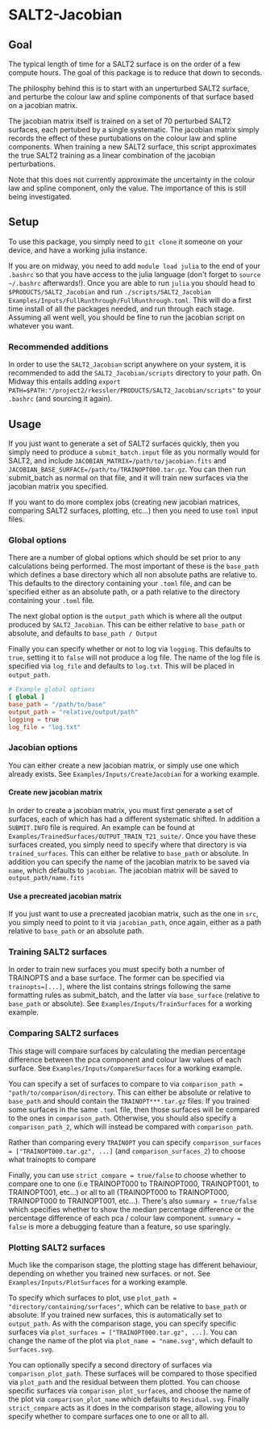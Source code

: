 # SALT2-Jacobian

## Goal
The typical length of time for a SALT2 surface is on the order of a few compute hours. The goal of this package is to reduce that down to seconds.

The philosphy behind this is to start with an unperturbed SALT2 surface, and perturbe the colour law and spline components of that surface based on a jacobian matrix.

The jacobian matrix itself is trained on a set of 70 perturbed SALT2 surfaces, each pertubed by a single systematic. The jacobian matrix simply records the effect of these purtubations on the colour law and spline components. When training a new SALT2 surface, this script approximates the true SALT2 training as a linear combination of the jacobian perturbations.

Note that this does not currently approximate the uncertainty in the colour law and spline component, only the value. The importance of this is still being investigated.

## Setup
To use this package, you simply need to `git clone` it someone on your device, and have a working julia instance.

If you are on midway, you need to add `module load julia` to the end of your `.bashrc` so that you have access to the julia language (don't forget to `source ~/.bashrc` afterwards!). Once you are able to run `julia` you should head to `$PRODUCTS/SALT2_Jacobian` and run `./scripts/SALT2_Jacobian Examples/Inputs/FullRunthrough/FullRunthrough.toml`. This will do a first time install of all the packages needed, and run through each stage. Assuming all went well, you should be fine to run the jacobian script on whatever you want.

### Recommended additions
In order to use the `SALT2_Jacobian` script anywhere on your system, it is recommended to add the `SALT2_Jacobian/scripts` directory to your path. On Midway this entails adding `export PATH=$PATH:"/project2/rkessler/PRODUCTS/SALT2_Jacobian/scripts"` to your `.bashrc` (and sourcing it again).

## Usage
If you just want to generate a set of SALT2 surfaces quickly, then you simply need to produce a `submit_batch.input` file as you normally would for SALT2, and include `JACOBIAN_MATRIX=/path/to/jacobian.fits` and `JACOBIAN_BASE_SURFACE=/path/to/TRAINOPT000.tar.gz`. You can then run submit_batch as normal on that file, and it will train new surfaces via the jacobian matrix you specified.

If you want to do more complex jobs (creating new jacobian matrices, comparing SALT2 surfaces, plotting, etc...) then you need to use `toml` input files.

### Global options
There are a number of global options which should be set prior to any calculations being performed. The most important of these is the `base_path` which defines a base directory which all non absolute paths are relative to. This defaults to the directory containing your `.toml` file, and can be specified either as an absolute path, or a path relative to the directory containing your `.toml` file. 

The next global option is the `output_path` which is where all the output produced by `SALT2_Jacobian`. This can be either relative to `base_path` or absolute, and defaults to `base_path / Output`

Finally you can specify whether or not to log via `logging`. This defaults to `true`, setting it to `false` will not produce a log file. The name of the log file is specified via `log_file` and defaults to `log.txt`. This will be placed in `output_path`.

```toml
# Example global options
[ global ]
base_path = "/path/to/base"
output_path = "relative/output/path"
logging = true
log_file = "log.txt"
```

### Jacobian options 
You can either create a new jacobian matrix, or simply use one which already exists. See `Examples/Inputs/CreateJacobian` for a working example.

#### Create new jacobian matrix
In order to create a jacobian matrix, you must first generate a set of surfaces, each of which has had a different systematic shifted. In addition a `SUBMIT.INFO` file is required. An example can be found at `Examples/TrainedSurfaces/OUTPUT_TRAIN_T21_suite/`. Once you have these surfaces created, you simply need to specify where that directory is via `trained_surfaces`. This can either be relative to `base_path` or absolute. In addition you can specify the name of the jacobian matrix to be saved via `name`, which defaults to `jacobian`. The jacobian matrix will be saved to `output_path/name.fits`

#### Use a precreated jacobian matrix
If you just want to use a precreated jacobian matrix, such as the one in `src`, you simply need to point to it via `jacobian_path`, once again, either as a path relative to `base_path` or an absolute path.

### Training SALT2 surfaces
In order to train new surfaces you must specify both a number of TRAINOPTS and a base surface. The former can be specified via `trainopts=[...]`, where the list contains strings following the same formatting rules as submit_batch, and the latter via `base_surface` (relative to `base_path` or absolute). See `Examples/Inputs/TrainSurfaces` for a working example.

### Comparing SALT2 surfaces
This stage will compare surfaces by calculating the median percentage difference between the pca component and colour law values of each surface. See `Examples/Inputs/CompareSurfaces` for a working example.

You can specify a set of surfaces to compare to via `comparison_path = "path/to/comparison/directory`. This can either be absolute or relative to `base_path` and should contain the `TRAINOPT***.tar.gz` files. If you trained some surfaces in the same `.toml` file, then those surfaces will be compared to the ones in `comparison_path`. Otherwise, you should also specify a `comparison_path_2`, which will instead be compared with `comparison_path`.

Rather than comparing every `TRAINOPT` you can specify `comparison_surfaces = ["TRAINOPT000.tar.gz", ...]` (and `comparison_surfaces_2`) to choose what trainopts to compare

Finally, you can use `strict_compare = true/false` to choose whether to compare one to one (i.e TRAINOPT000 to TRAINOPT000, TRAINOPT001, to TRAINOPT001, etc...) or all to all (TRAINOPT000 to TRAINOPT000, TRAINOPT000 to TRAINOPT001, etc...). There's also `summary = true/false` which specifies whether to show the median percentage difference or the percentage difference of each pca / colour law component. `summary = false` is more a debugging feature than a feature, so use sparingly.

### Plotting SALT2 surfaces
Much like the comparison stage, the plotting stage has different behaviour, depending on whether you trained new surfaces. or not. See `Examples/Inputs/PlotSurfaces` for a working example.

To specify which surfaces to plot, use `plot_path = "directory/containing/surfaces"`, which can be relative to `base_path` or absolute. If you trained new surfaces, this is automatically set to `output_path`. As with the comparison stage, you can specify specific surfaces via `plot_surfaces = ["TRAINOPT000.tar.gz", ...]`. You can change the name of the plot via `plot_name = "name.svg"`, which default to `Surfaces.svg`.

You can optionally specify a second directory of surfaces via `comparison_plot_path`. These surfaces will be compared to those specified via `plot_path` and the residual between them plotted. You can choose specific surfaces via `comparison_plot_surfaces`, and choose the name of the plot via `comparison_plot_name` which defaults to `Residual.svg`. Finally `strict_compare` acts as it does in the comparison stage, allowing you to specify whether to compare surfaces one to one or all to all.
